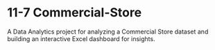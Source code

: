 # 11-7 Commercial-Store
A Data Analytics project for analyzing a Commercial Store dataset and building an interactive Excel dashboard for insights.
